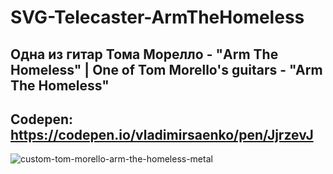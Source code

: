 # SVG-Telecaster-ArmTheHomeless

## Одна из гитар Тома Морелло - "Arm The Homeless" | One of Tom Morello's guitars - "Arm The Homeless"

## Codepen: https://codepen.io/vladimirsaenko/pen/JjrzevJ

![custom-tom-morello-arm-the-homeless-metal](https://user-images.githubusercontent.com/56477695/149813005-80fe5885-748e-4b80-8bda-0dcd38a9a7b1.jpg)
